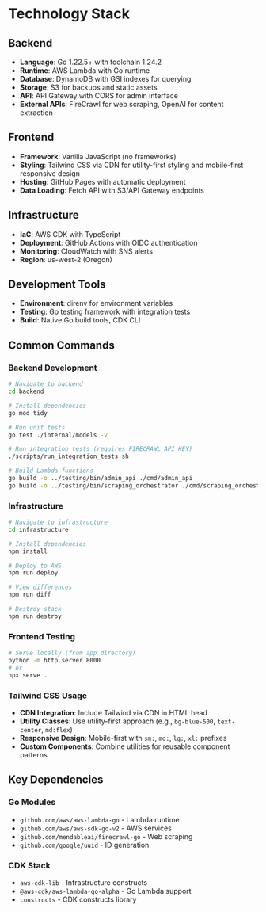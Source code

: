 # Technology Stack

## Backend

- **Language**: Go 1.22.5+ with toolchain 1.24.2
- **Runtime**: AWS Lambda with Go runtime
- **Database**: DynamoDB with GSI indexes for querying
- **Storage**: S3 for backups and static assets
- **API**: API Gateway with CORS for admin interface
- **External APIs**: FireCrawl for web scraping, OpenAI for content extraction

## Frontend

- **Framework**: Vanilla JavaScript (no frameworks)
- **Styling**: Tailwind CSS via CDN for utility-first styling and mobile-first responsive design
- **Hosting**: GitHub Pages with automatic deployment
- **Data Loading**: Fetch API with S3/API Gateway endpoints

## Infrastructure

- **IaC**: AWS CDK with TypeScript
- **Deployment**: GitHub Actions with OIDC authentication
- **Monitoring**: CloudWatch with SNS alerts
- **Region**: us-west-2 (Oregon)

## Development Tools

- **Environment**: direnv for environment variables
- **Testing**: Go testing framework with integration tests
- **Build**: Native Go build tools, CDK CLI

## Common Commands

### Backend Development
```bash
# Navigate to backend
cd backend

# Install dependencies
go mod tidy

# Run unit tests
go test ./internal/models -v

# Run integration tests (requires FIRECRAWL_API_KEY)
./scripts/run_integration_tests.sh

# Build Lambda functions
go build -o ../testing/bin/admin_api ./cmd/admin_api
go build -o ../testing/bin/scraping_orchestrator ./cmd/scraping_orchestrator
```

### Infrastructure
```bash
# Navigate to infrastructure
cd infrastructure

# Install dependencies
npm install

# Deploy to AWS
npm run deploy

# View differences
npm run diff

# Destroy stack
npm run destroy
```

### Frontend Testing
```bash
# Serve locally (from app directory)
python -m http.server 8000
# or
npx serve .
```

### Tailwind CSS Usage
- **CDN Integration**: Include Tailwind via CDN in HTML head
- **Utility Classes**: Use utility-first approach (e.g., `bg-blue-500`, `text-center`, `md:flex`)
- **Responsive Design**: Mobile-first with `sm:`, `md:`, `lg:`, `xl:` prefixes
- **Custom Components**: Combine utilities for reusable component patterns

## Key Dependencies

### Go Modules
- `github.com/aws/aws-lambda-go` - Lambda runtime
- `github.com/aws/aws-sdk-go-v2` - AWS services
- `github.com/mendableai/firecrawl-go` - Web scraping
- `github.com/google/uuid` - ID generation

### CDK Stack
- `aws-cdk-lib` - Infrastructure constructs
- `@aws-cdk/aws-lambda-go-alpha` - Go Lambda support
- `constructs` - CDK constructs library